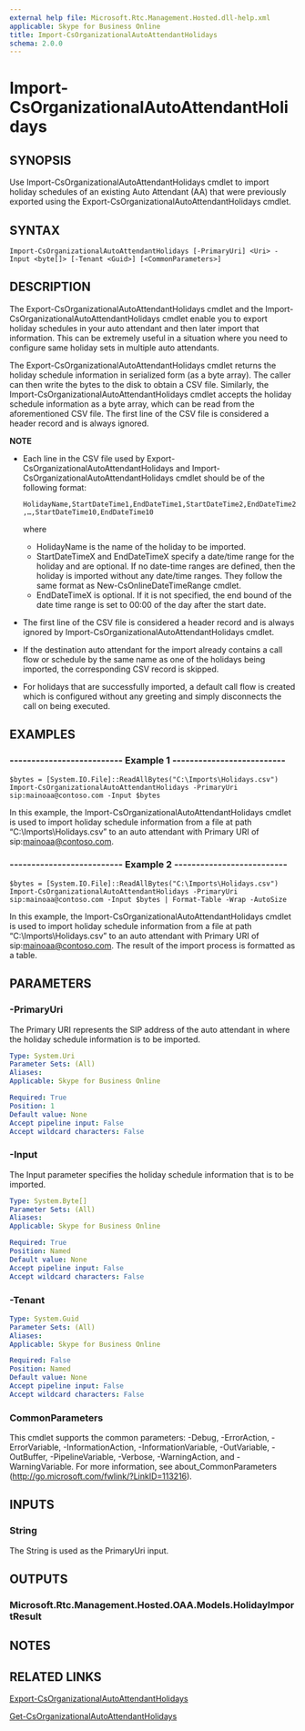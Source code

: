 ```yaml
---
external help file: Microsoft.Rtc.Management.Hosted.dll-help.xml
applicable: Skype for Business Online
title: Import-CsOrganizationalAutoAttendantHolidays
schema: 2.0.0
---
```


# Import-CsOrganizationalAutoAttendantHolidays

## SYNOPSIS
Use Import-CsOrganizationalAutoAttendantHolidays cmdlet to import holiday schedules of an existing Auto Attendant (AA) that were previously exported using the Export-CsOrganizationalAutoAttendantHolidays cmdlet.

## SYNTAX

```
Import-CsOrganizationalAutoAttendantHolidays [-PrimaryUri] <Uri> -Input <byte[]> [-Tenant <Guid>] [<CommonParameters>]
```

## DESCRIPTION
The Export-CsOrganizationalAutoAttendantHolidays cmdlet and the Import-CsOrganizationalAutoAttendantHolidays cmdlet enable you to export holiday schedules in your auto attendant and then later import that information. This can be extremely useful in a situation where you need to configure same holiday sets in multiple auto attendants.

The Export-CsOrganizationalAutoAttendantHolidays cmdlet returns the holiday schedule information in serialized form (as a byte array). The caller can then write the bytes to the disk to obtain a CSV file. Similarly, the Import-CsOrganizationalAutoAttendantHolidays cmdlet accepts the holiday schedule information as a byte array, which can be read from the aforementioned CSV file. The first line of the CSV file is considered a header record and is always ignored.

**NOTE**
- Each line in the CSV file used by Export-CsOrganizationalAutoAttendantHolidays and Import-CsOrganizationalAutoAttendantHolidays cmdlet should be of the following format:

   `HolidayName,StartDateTime1,EndDateTime1,StartDateTime2,EndDateTime2,…,StartDateTime10,EndDateTime10`

    where 
    - HolidayName is the name of the holiday to be imported.
    - StartDateTimeX and EndDateTimeX specify a date/time range for the holiday and are optional. If no date-time ranges are defined, then the holiday is imported without any date/time ranges. They follow the same format as New-CsOnlineDateTimeRange cmdlet.
    - EndDateTimeX is optional. If it is not specified, the end bound of the date time range is set to 00:00 of the day after the start date.
- The first line of the CSV file is considered a header record and is always ignored by Import-CsOrganizationalAutoAttendantHolidays cmdlet.
- If the destination auto attendant for the import already contains a call flow or schedule by the same name as one of the holidays being imported, the corresponding CSV record is skipped.
- For holidays that are successfully imported, a default call flow is created which is configured without any greeting and simply disconnects the call on being executed.

## EXAMPLES

### -------------------------- Example 1 --------------------------
```
$bytes = [System.IO.File]::ReadAllBytes("C:\Imports\Holidays.csv")
Import-CsOrganizationalAutoAttendantHolidays -PrimaryUri sip:mainoaa@contoso.com -Input $bytes
```

In this example, the Import-CsOrganizationalAutoAttendantHolidays cmdlet is used to import holiday schedule information from a file at path “C:\Imports\Holidays.csv” to an auto attendant with Primary URI of sip:mainoaa@contoso.com.

### -------------------------- Example 2 --------------------------
```
$bytes = [System.IO.File]::ReadAllBytes("C:\Imports\Holidays.csv")
Import-CsOrganizationalAutoAttendantHolidays -PrimaryUri sip:mainoaa@contoso.com -Input $bytes | Format-Table -Wrap -AutoSize
```

In this example, the Import-CsOrganizationalAutoAttendantHolidays cmdlet is used to import holiday schedule information from a file at path “C:\Imports\Holidays.csv” to an auto attendant with Primary URI of sip:mainoaa@contoso.com. The result of the import process is formatted as a table.

## PARAMETERS

### -PrimaryUri
The Primary URI represents the SIP address of the auto attendant in where the holiday schedule information is to be imported.

```yaml
Type: System.Uri
Parameter Sets: (All)
Aliases: 
Applicable: Skype for Business Online

Required: True
Position: 1
Default value: None
Accept pipeline input: False
Accept wildcard characters: False
```

### -Input
The Input parameter specifies the holiday schedule information that is to be imported.

```yaml
Type: System.Byte[]
Parameter Sets: (All)
Aliases: 
Applicable: Skype for Business Online

Required: True
Position: Named
Default value: None
Accept pipeline input: False
Accept wildcard characters: False
```

### -Tenant

```yaml
Type: System.Guid
Parameter Sets: (All)
Aliases: 
Applicable: Skype for Business Online

Required: False
Position: Named
Default value: None
Accept pipeline input: False
Accept wildcard characters: False
```

### CommonParameters
This cmdlet supports the common parameters: -Debug, -ErrorAction, -ErrorVariable, -InformationAction, -InformationVariable, -OutVariable, -OutBuffer, -PipelineVariable, -Verbose, -WarningAction, and -WarningVariable. For more information, see about_CommonParameters (http://go.microsoft.com/fwlink/?LinkID=113216).


## INPUTS

### String
The String is used as the PrimaryUri input.


## OUTPUTS

### Microsoft.Rtc.Management.Hosted.OAA.Models.HolidayImportResult 


## NOTES


## RELATED LINKS

[Export-CsOrganizationalAutoAttendantHolidays](Export-CsOrganizationalAutoAttendantHolidays.md)

[Get-CsOrganizationalAutoAttendantHolidays](Get-CsOrganizationalAutoAttendantHolidays.md)

